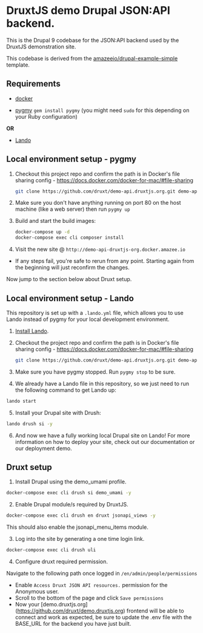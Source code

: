 # DruxtJS demo Drupal JSON:API backend.

This is the Drupal 9 codebase for the JSON:API backend used by the DruxtJS demonstration site.

This codebase is derived from the [amazeeio/drupal-example-simple](https://github.com/amazeeio/drupal-example-simple/tree/9.x) template.

## Requirements

* [docker](https://docs.docker.com/install/)


* [pygmy](https://pygmy.readthedocs.io/) `gem install pygmy` (you might need `sudo` for this depending on your Ruby configuration)

**OR**

* [Lando](https://docs.lando.dev/basics/installation.html#system-requirements)

## Local environment setup - pygmy

1. Checkout this project repo and confirm the path is in Docker's file sharing config - https://docs.docker.com/docker-for-mac/#file-sharing

    ```bash
    git clone https://github.com/druxt/demo-api.druxtjs.org.git demo-api.druxtjs.org && cd $_
    ```

2. Make sure you don't have anything running on port 80 on the host machine (like a web server) then run `pygmy up`

3. Build and start the build images:

    ```bash
    docker-compose up -d
    docker-compose exec cli composer install
    ```

4. Visit the new site @ `http://demo-api-druxtjs-org.docker.amazee.io`

* If any steps fail, you're safe to rerun from any point.
Starting again from the beginning will just reconfirm the changes.

Now jump to the section below about Druxt setup.

## Local environment setup - Lando

This repository is set up with a `.lando.yml` file, which allows you to use Lando instead of pygmy for your local development environment.

1. [Install Lando](https://docs.lando.dev/basics/installation.html#system-requirements).

2. Checkout the project repo and confirm the path is in Docker's file sharing config - https://docs.docker.com/docker-for-mac/#file-sharing

    ```bash
    git clone https://github.com/druxt/demo-api.druxtjs.org.git demo-api.druxtjs.org && cd $_
    ```

3. Make sure you have pygmy stopped. Run `pygmy stop` to be sure.

4. We already have a Lando file in this repository, so we just need to run the following command to get Lando up:

 ```bash
lando start
```

5. Install your Drupal site with Drush:

```bash
lando drush si -y
```

6. And now we have a fully working local Drupal site on Lando! For more information on how to deploy your site, check out our documentation or our deployment demo.

## Druxt setup

1. Install Drupal using the demo_umami profile.

```bash
docker-compose exec cli drush si demo_umami -y
```

2. Enable Drupal module/s required by DruxtJS.

 ```bash
docker-compose exec cli drush en druxt jsonapi_views -y
```
This should also enable the jsonapi_menu_items module.

3. Log into the site by generating a one time login link.

 ```bash
docker-compose exec cli drush uli
```

4. Configure druxt required permission.

Navigate to the following path once logged in `/en/admin/people/permissions`

* Enable `Access Druxt JSON API resources.` permission for the Anonymous user.
* Scroll to the bottom of the page and click `Save permissions`
* Now your [demo.druxtjs.org] (https://github.com/druxt/demo.druxtjs.org) frontend will be able to connect and work as expected, be sure to update the .env file with the BASE_URL for the backend you have just built.
